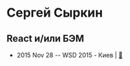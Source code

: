 # Сергей Сыркин

## React и&#x2F;или БЭМ
- 2015 Nov 28 -- WSD 2015 - Киев  | [:notebook:](https://wsd.events/2015/11/28/pres/react-bem.pdf)  
